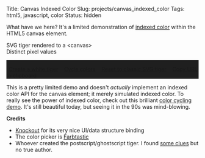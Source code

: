 Title: Canvas Indexed Color
Slug: projects/canvas_indexed_color
Tags: html5, javascript, color
Status: hidden

What have we here?  It's a limited demonstration of [indexed color][1] within the HTML5 canvas element.

<style type="text/css">
.color_palette {
    list-style: none;
}
.panel-body {
    background-color: #1f1f1f;
}
.palette-panel-body a.btn {
    margin: 6px;
}
.color_palette li {
    float: left;
    display: inline;
}
input.color {
    height: 58px;
    width: 58px;
    margin: 2px;
    text-align: center;
    cursor: crosshair;
    font-size: 0.8em;
    padding: 0;
}
#cnvs {
    width: 400px;
    height: 400px;
}
</style>

<div class="row">
    <div class="col-md-6 col-xs-12">
        <div class="panel panel-default">
            <div class="panel-heading">
                SVG tiger rendered to a &lt;canvas&gt;
            </div>
            <div class="panel-body">
                <canvas class="img-responsive" id="cnvs" data-bind="updateCanvas: colors"></canvas>
            </div>
        </div>
    </div>
    <div class="col-md-6 col-xs-12">
        <div class="panel panel-default">
            <div class="panel-heading">
                Distinct pixel values
            </div>
            <div class="panel-body palette-panel-body">
                <ol class="color_palette" data-bind="template: { name: 'CIC_ColorPaletteTemplate', foreach: colors }"></ol>
                <div class="clearfix"></div>
                <hr />
                <a class="btn btn-primary" onclick="location.assign('/projects/canvas_indexed_color/#000000,323232,4C4C4C,#659900,#666666,999999,#999999,#99cc32,#a51926,#a5264c,#b23259,#b26565,#b2b2b2,#cc3f4c,CCCCCC,#cccccc,#e5668c,#e59999,#e5e5b2,E8E8E8,EAEAEA,EAEAEA,EBEBEB,ECECEC,EEEEEE,EFEFEF,F1F1F1,F2F2F2,F3F3F3,F4F4F4,F5F5F5,F8F8F8,F8F8F8,F9F9F9,FAFAFA,FCFCFC,#ff727f,#ffffcc,#ffffff'); location.reload(); return false;" href="/projects/canvas_indexed_color/#000000,323232,4C4C4C,#659900,#666666,999999,#999999,#99cc32,#a51926,#a5264c,#b23259,#b26565,#b2b2b2,#cc3f4c,CCCCCC,#cccccc,#e5668c,#e59999,#e5e5b2,E8E8E8,EAEAEA,EAEAEA,EBEBEB,ECECEC,EEEEEE,EFEFEF,F1F1F1,F2F2F2,F3F3F3,F4F4F4,F5F5F5,F8F8F8,F8F8F8,F9F9F9,FAFAFA,FCFCFC,#ff727f,#ffffcc,#ffffff">Create a white tiger</a>
                <a class="btn btn-primary" onclick="cvm.cycleColors(); return false;" href="">Cycle colors</a>
                <a class="btn btn-primary" href="/projects/canvas_indexed_color">Reset to classic SVG tiger</a>
                <a class="btn btn-primary" onclick="copyToClipboard(location.href); return false;" href="/projects/canvas_indexed_color">Copy URL to clipboard</a>
            </div>
        </div>
    </div>
</div>

<script>
function copyToClipboard (text) {
  window.prompt ("To copy to clipboard: press Ctrl+C, then Enter\n\n (use Cmd+C if you're on a Mac)", text);
}
</script>

<script type="text/html" id="CIC_ColorPaletteTemplate">
    <li>
        <input class="color btn" data-bind="value: hex" />
    </li>
</script>

<script type="text/javascript" src="//cdnjs.cloudflare.com/ajax/libs/knockout/2.3.0/knockout-min.js"></script>
<script type="text/javascript" src="/static/projects/canvas_indexed_color/demo/farbtastic/farbtastic.js"></script>
<script type="text/javascript" src="/static/projects/canvas_indexed_color/demo/vector_images.js"></script>
<script type="text/javascript" src="/static/projects/canvas_indexed_color/demo/cic.js"></script>
<script type="text/javascript" src="/static/projects/canvas_indexed_color/demo/jscolor/jscolor.js"></script>

This is a pretty limited demo and doesn't *actually* implement an indexed color
API for the canvas element; it merely simulated indexed color.  To really see
the power of indexed color, check out this brilliant [color cycling demo][6].
It's still beautiful today, but seeing it in the 90s was mind-blowing.

**Credits**

 - [Knockout][4] for its very nice UI/data structure binding
 - The color picker is [Farbtastic][3]
 - Whoever created the postscript/ghostscript tiger.  I found [some clues][5] but no true author.

[1]: https://en.wikipedia.org/wiki/Indexed_color "Indexed color: Wikipedia"
[2]: /2012/07/03/introducing-canvas-indexed-color/ "Introducing Canvas Indexed Color blog post"
[3]: https://github.com/mattfarina/farbtastic "Farbtastic color picker"
[4]: http://knockoutjs.com/ "Knockout.js"
[5]: http://ptspts.blogspot.com/2010/12/dramatic-colored-picture-of-tigers-head.html "GhostScript tiger author archeology"
[6]: http://www.effectgames.com/effect/article.psp.html/joe/Old_School_Color_Cycling_with_HTML5 "Amazing color cycling demo"
